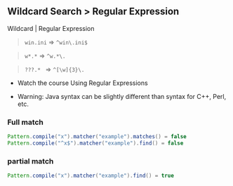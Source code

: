 ## Wildcard Search > Regular Expression

Wildcard | Regular Expression

> `win.ini`  => `^win\.ini$`

> `w*.*`  => `^w.*\.`

> `???.* `  =>    `^[\w]{3}\.`

* Watch the course Using Regular Expressions

* Warning: Java syntax can be slightly different than syntax for C++, Perl, etc.

### Full match
```java
Pattern.compile("x").matcher("example").matches() = false
Pattern.compile("^x$").matcher("example").find() = false
```

### partial match
```java
Pattern.compile("x").matcher("example").find() = true
```
